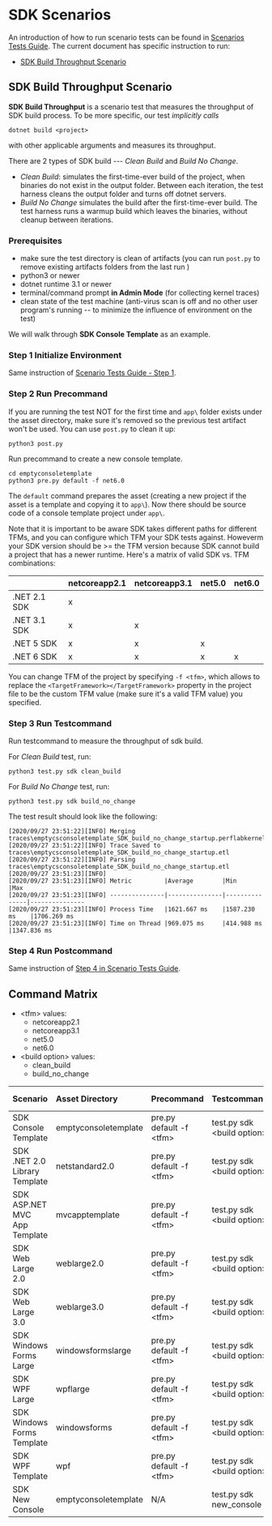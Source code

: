 # SDK Scenarios
An introduction of how to run scenario tests can be found in [Scenarios Tests Guide](./scenarios-workflow.md). The current document has specific instruction to run:
- [SDK Build Throughput Scenario](#sdk-build-throughput-scenario)
## SDK Build Throughput Scenario
**SDK Build Throughput** is a scenario test that measures the throughput of SDK build process. To be more specific, our test *implicitly calls*
```
dotnet build <project>
```
with other applicable arguments and measures its throughput.

There are 2 types of SDK build --- *Clean Build* and *Build No Change*.

- *Clean Build*: simulates the first-time-ever build of the project, when binaries do not exist in the output folder. Between each iteration, the test harness cleans the output folder and turns off dotnet servers.
- *Build No Change* simulates the build after the first-time-ever build. The test harness runs a warmup build which leaves the binaries, without cleanup between iterations.

### Prerequisites
- make sure the test directory is clean of artifacts (you can run `post.py` to remove existing artifacts folders from the last run )
- python3 or newer
- dotnet runtime 3.1 or newer
- terminal/command prompt **in Admin Mode** (for collecting kernel traces)
- clean state of the test machine (anti-virus scan is off and no other user program's running -- to minimize the influence of environment on the test)
  
We will walk through **SDK Console Template** as an example.
### Step 1 Initialize Environment
Same instruction of [Scenario Tests Guide - Step 1](./scenarios-workflow.md#step-1-initialize-environment).
### Step 2 Run Precommand
If you are running the test NOT for the first time and `app\` folder exists under the asset directory, make sure it's removed so the previous test artifact won't be used. You can use `post.py` to clean it up:
```
python3 post.py
```
Run precommand to create a new console template. 
```
cd emptyconsoletemplate
python3 pre.py default -f net6.0
```
The `default` command prepares the asset (creating a new project if the asset is a template and copying it to `app\`). Now there should be source code of a console template project under `app\`.

Note that it is important to be aware SDK takes different paths for different TFMs, and you can configure which TFM your SDK tests against. Howeverm your SDK version should be >= the TFM version because SDK cannot build a project that has a newer runtime. Here's a matrix of valid SDK vs. TFM combinations: 

|              | netcoreapp2.1 | netcoreapp3.1 | net5.0 | net6.0 |
|--------------|---------------|---------------|--------|--------|
| .NET 2.1 SDK | x             |               |        |        |
| .NET 3.1 SDK | x             | x             |        |        |
| .NET 5 SDK   | x             | x             | x      |        |
| .NET 6 SDK   | x             | x             | x      | x      |

You can change TFM of the project by specifying `-f <tfm>`, which allows to replace the `<TargetFramework></TargetFramework>` property in the project file to be the custom TFM value (make sure it's a valid TFM value) you specified. 

### Step 3 Run Testcommand
Run testcommand to measure the throughput of sdk build. 

For *Clean Build* test, run:
```
python3 test.py sdk clean_build
```

For *Build No Change* test, run:
```
python3 test.py sdk build_no_change
```
The test result should look like the following:
```
[2020/09/27 23:51:22][INFO] Merging traces\emptycsconsoletemplate_SDK_build_no_change_startup.perflabkernel.etl...
[2020/09/27 23:51:22][INFO] Trace Saved to traces\emptycsconsoletemplate_SDK_build_no_change_startup.etl
[2020/09/27 23:51:22][INFO] Parsing traces\emptycsconsoletemplate_SDK_build_no_change_startup.etl
[2020/09/27 23:51:23][INFO]
[2020/09/27 23:51:23][INFO] Metric         |Average        |Min            |Max
[2020/09/27 23:51:23][INFO] ---------------|---------------|---------------|---------------
[2020/09/27 23:51:23][INFO] Process Time   |1621.667 ms    |1587.230 ms    |1706.269 ms
[2020/09/27 23:51:23][INFO] Time on Thread |969.075 ms     |414.988 ms     |1347.836 ms
```

### Step 4 Run Postcommand
Same instruction of [Step 4 in Scenario Tests Guide](scenarios-workflow.md#step-4-run-postcommand).

## Command Matrix
- \<tfm> values:
    - netcoreapp2.1
    - netcoreapp3.1
    - net5.0
    - net6.0
- \<build option> values:
    - clean_build
    - build_no_change


| Scenario                      | Asset Directory      | Precommand               | Testcommand                 | Postcommand | Supported Framework                       | Supported Platform |
|:------------------------------|:---------------------|:-------------------------|:----------------------------|:------------|:------------------------------------------|:-------------------|
| SDK Console Template          | emptyconsoletemplate | pre.py default -f \<tfm> | test.py sdk \<build option> | post.py     | netcoreapp2.1;netcoreapp3.1;net5.0;net6.0 | Windows;Linux      |
| SDK .NET 2.0 Library Template | netstandard2.0       | pre.py default -f \<tfm> | test.py sdk \<build option> | post.py     | netcoreapp2.1;netcoreapp3.1;net5.0;net6.0 | Windows;Linux      |
| SDK ASP.NET MVC App Template  | mvcapptemplate       | pre.py default -f \<tfm> | test.py sdk \<build option> | post.py     | netcoreapp3.1;net5.0;net6.0               | Windows;Linux      |
| SDK Web Large 2.0             | weblarge2.0          | pre.py default -f \<tfm> | test.py sdk \<build option> | post.py     | netcoreapp3.1                             | Windows;Linux      |
| SDK Web Large 3.0             | weblarge3.0          | pre.py default -f \<tfm> | test.py sdk \<build option> | post.py     | netcoreapp3.1                             | Windows;Linux      |
| SDK Windows Forms Large       | windowsformslarge    | pre.py default -f \<tfm> | test.py sdk \<build option> | post.py     | netcoreapp3.1                             | Windows            |
| SDK WPF Large                 | wpflarge             | pre.py default -f \<tfm> | test.py sdk \<build option> | post.py     | netcoreapp3.1                             | Windows            |
| SDK Windows Forms Template    | windowsforms         | pre.py default -f \<tfm> | test.py sdk \<build option> | post.py     | netcoreapp3.1                             | Windows            |
| SDK WPF Template              | wpf                  | pre.py default -f \<tfm> | test.py sdk \<build option> | post.py     | netcoreapp3.1                             | Windows            |
| SDK New Console               | emptyconsoletemplate | N/A                      | test.py sdk new_console     | post.py     | netcoreapp2.1;netcoreapp3.1;net5.0;net6.0 | Windows;Linux      |

